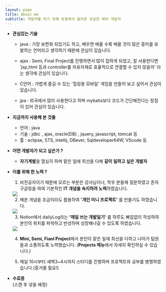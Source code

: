 ```yaml
---
layout: page
title: About me
subtitle: 개발자를 하기 위해 포항에서 올라온 성실한 예비 개발자
---
```

- **관심있는 기술** 

  - java : 가장 보편화 되있기도 하고, 배우면 배울 수록 배울 것이 많은 흥미를 유발하는 언어라고 생각하기 때문에 관심이 있습니다.

  - ajax : Semi, Final Project를 진행하면서 많이 접하게 되었고, 잘 사용한다면 'jsp,html 등과 controller를 자유자재로 효율적으로 연결할 수 있지 않을까' 라는 생각에 관심이 있습니다. 

  - C언어 : 가볍게 즐길 수 있는 '힐링용 모바일' 게임을 만들어 보고 싶어서 관심이 있습니다.

  - jpa : 외국에서 많이 사용한다고 하며 mybatis보다 코드가 간단해진다는 장점이 있어 관심이 있습니다.

    

- **지금까지 사용해 본 것들** 

  - 언어 : java 
  - 기술 : jdbc , ajax,  oracle(DB) , jquery, javascript, tomcat 등
  - 툴 : eclipse, STS, intellij, DBever, Sqldeveloper64W, VScode 등

  

- **어떤 개발자가 되고 싶은가 ?** 

  - **자기계발**을 열심히 하며 맡은 일에 최선을 다해 **같이 일하고 싶은 개발자**

- **이를 위해 한 노력 ?**

    1) 비전공자이기 때문에 모르는 부분은 강사님이나, 학우 분들께 질문하였고 혼자 구글링을 하여 기본적인 **IT 개념을 숙지하려 노력**하였습니다.

   <img src="../img/notionStudy.png">  

    2)  배운 개념을 조금이라도 활용하여 **'개인 미니 프로젝트'** 를 만들기도 하였습니다. 

   <img src="../img/newPersonalProjects1.png">

    3)  Notion에서 dailyLog라는 **'매일 쓰는 개발일기'** 를 하루도 빠짐없이 작성하여 본인의 위치를 파악하고 반성하며 성장해나갈 수 있도록 하였습니다.

   <img src="../img/notionDailyLog.png">

    4) **Mini, Semi, Fianl Project**에서 본인이 맡은 일에 최선을 다하고 나아가 팀원들과 소통하도록 노력했습니다.  (**Projects 메뉴**에서 자세히 확인하실 수 있습니다.)

    5) 매일 10시부터 새벽3~4시까지 스터디를 진행하며 프로젝트와 공부를 병행하였습니다.(증거물 필요!)  
  
  
- **수료증**    
(스캔 후 넣을 예정)


 
 
